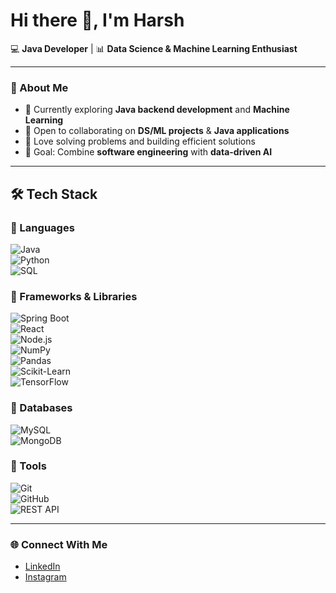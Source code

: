 # Hi there 👋, I'm Harsh  

💻 **Java Developer** | 📊 **Data Science & Machine Learning Enthusiast**  

---

### 🚀 About Me  
- 🌱 Currently exploring **Java backend development** and **Machine Learning**  
- 🤝 Open to collaborating on **DS/ML projects** & **Java applications**  
- 🧩 Love solving problems and building efficient solutions  
- 🎯 Goal: Combine **software engineering** with **data-driven AI**  

---

## 🛠️ Tech Stack  

### 🚩 Languages  
![Java](https://img.shields.io/badge/Java-ED8B00?style=for-the-badge&logo=openjdk&logoColor=white)  
![Python](https://img.shields.io/badge/Python-3776AB?style=for-the-badge&logo=python&logoColor=white)  
![SQL](https://img.shields.io/badge/SQL-003B57?style=for-the-badge&logo=databricks&logoColor=white)  

### 🚩 Frameworks & Libraries  
![Spring Boot](https://img.shields.io/badge/Spring%20Boot-6DB33F?style=for-the-badge&logo=springboot&logoColor=white)  
![React](https://img.shields.io/badge/React-20232A?style=for-the-badge&logo=react&logoColor=61DAFB)  
![Node.js](https://img.shields.io/badge/Node.js-43853D?style=for-the-badge&logo=node.js&logoColor=white)  
![NumPy](https://img.shields.io/badge/NumPy-013243?style=for-the-badge&logo=numpy&logoColor=white)  
![Pandas](https://img.shields.io/badge/Pandas-150458?style=for-the-badge&logo=pandas&logoColor=white)  
![Scikit-Learn](https://img.shields.io/badge/Scikit--Learn-F7931E?style=for-the-badge&logo=scikitlearn&logoColor=white)  
![TensorFlow](https://img.shields.io/badge/TensorFlow-FF6F00?style=for-the-badge&logo=tensorflow&logoColor=white)  

### 🚩 Databases  
![MySQL](https://img.shields.io/badge/MySQL-005C84?style=for-the-badge&logo=mysql&logoColor=white)  
![MongoDB](https://img.shields.io/badge/MongoDB-4EA94B?style=for-the-badge&logo=mongodb&logoColor=white)  

### 🚩 Tools  
![Git](https://img.shields.io/badge/Git-F05032?style=for-the-badge&logo=git&logoColor=white)  
![GitHub](https://img.shields.io/badge/GitHub-181717?style=for-the-badge&logo=github&logoColor=white)  
![REST API](https://img.shields.io/badge/REST%20API-02569B?style=for-the-badge&logo=postman&logoColor=white)  

---

### 🌐 Connect With Me  

- [LinkedIn](https://www.linkedin.com/in/harsh-konde-397a71295?utm_source=share&utm_campaign=share_via&utm_content=profile&utm_medium=android_app)  
- [Instagram](https://www.instagram.com/harrrshhh.12?igsh=aTh2YTFqNXFsZGY5)  

